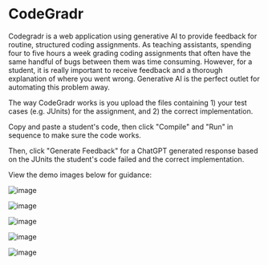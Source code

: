 # CodeGradr

Codegradr is a web application using generative AI to provide feedback for routine, structured coding assignments. As teaching assistants, spending four to five hours a week grading coding assignments that often have the same handful of bugs between them was time consuming. However, for a student, it is really important to receive feedback and a thorough explanation of where you went wrong. Generative AI is the perfect outlet for automating this problem away.

The way CodeGradr works is you upload the files containing 1) your test cases (e.g. JUnits) for the assignment, and 2) the correct implementation.

Copy and paste a student's code, then click "Compile" and "Run" in sequence to make sure the code works.

Then, click "Generate Feedback" for a ChatGPT generated response based on the JUnits the student's code failed and the correct implementation.

View the demo images below for guidance:

![image](https://github.com/amchelapurath2023/1332AI/assets/62963846/b71cc2bd-36b3-466e-a021-a80a38b6bcb7)

![image](https://github.com/amchelapurath2023/1332AI/assets/62963846/f955abab-7cd5-44ab-9180-bf2589d5f2c4)

![image](https://github.com/amchelapurath2023/1332AI/assets/62963846/3cef1f3a-9f8f-4ce2-b3aa-eff2848c1a7e)

![image](https://github.com/amchelapurath2023/1332AI/assets/62963846/9a213ea5-a76f-490e-8749-0ca496fc5ff2)

![image](https://github.com/amchelapurath2023/1332AI/assets/62963846/b56fd5cd-c1fe-4635-8970-cbb36013fc14)
